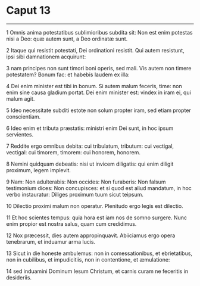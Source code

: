 # Caput 13

***

1 Omnis anima potestatibus sublimioribus subdita sit: Non est enim potestas nisi a Deo: quæ autem sunt, a Deo ordinatæ sunt.

2 Itaque qui resistit potestati, Dei ordinationi resistit. Qui autem resistunt, ipsi sibi damnationem acquirunt:

3 nam principes non sunt timori boni operis, sed mali. Vis autem non timere potestatem? Bonum fac: et habebis laudem ex illa:

4 Dei enim minister est tibi in bonum. Si autem malum feceris, time: non enim sine causa gladium portat. Dei enim minister est: vindex in iram ei, qui malum agit.

5 Ideo necessitate subditi estote non solum propter iram, sed etiam propter conscientiam.

6 Ideo enim et tributa præstatis: ministri enim Dei sunt, in hoc ipsum servientes.

7 Reddite ergo omnibus debita: cui tribulatum, tributum: cui vectigal, vectigal: cui timorem, timorem: cui honorem, honorem.

8 Nemini quidquam debeatis: nisi ut invicem diligatis: qui enim diligit proximum, legem implevit.

9 Nam: Non adulterabis: Non occides: Non furaberis: Non falsum testimonium dices: Non concupisces: et si quod est aliud mandatum, in hoc verbo instauratur: Diliges proximum tuum sicut teipsum.

10 Dilectio proximi malum non operatur. Plenitudo ergo legis est dilectio.

11 Et hoc scientes tempus: quia hora est iam nos de somno surgere. Nunc enim propior est nostra salus, quam cum credidimus.

12 Nox præcessit, dies autem appropinquavit. Abiiciamus ergo opera tenebrarum, et induamur arma lucis.

13 Sicut in die honeste ambulemus: non in comessationibus, et ebrietatibus, non in cubilibus, et impudicitiis, non in contentione, et æmulatione:

14 sed induamini Dominum Iesum Christum, et carnis curam ne feceritis in desideriis.

